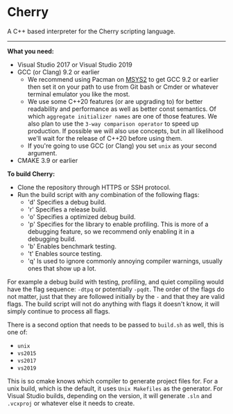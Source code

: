 # Cherry

A C++ based interpreter for the Cherry scripting language.

---

__What you need:__

* Visual Studio 2017 or Visual Studio 2019
* GCC (or Clang) 9.2 or earlier
  * We recommend using Pacman on [MSYS2](https://www.msys2.org/) to get GCC 9.2 or earlier then set it on your path to use from Git bash or Cmder or whatever terminal emulator you like the most.
  * We use some C++20 features (or are upgrading to) for better readability and performance as well as better const semantics. Of which `aggregate initializer names` are one of those features. We also plan to use the `3-way comparison operator` to speed up production. If possible we will also use concepts, but in all likelihood we'll wait for the release of C++20 before using them.
  * If you're going to use GCC (or Clang) you set `unix` as your second argument.
* CMAKE 3.9 or earlier

__To build Cherry:__

* Clone the repository through HTTPS or SSH protocol.
* Run the build script with any combination of the following flags:
  * 'd' Specifies a debug build.
  * 'r' Specifies a release build.
  * 'o' Specifies a optimized debug build.
  * 'p' Specifies for the library to enable profiling. This is more of a debugging feature, so we recommend only enabling it in a debugging build.
  * 'b' Enables benchmark testing.
  * 't' Enables source testing.
  * 'q' Is used to ignore commonly annoying compiler warnings, usually ones that show up a lot.

For example a debug build with testing, profiling, and quiet compiling would have the flag sequence: `-dtpq` or potentially `-pqdt`. The order of the flags do not matter, just that they are followed initially by the `-` and that they are valid flags. The build script will not do anything with flags it doesn't know, it will simply continue to process all flags.

There is a second option that needs to be passed to `build.sh` as well, this is one of:

* `unix`
* `vs2015`
* `vs2017`
* `vs2019`

This is so cmake knows which compiler to generate project files for. For a unix build, which is the default, it uses `Unix Makefiles` as the generator. For Visual Studio builds, depending on the version, it will generate `.sln` and `.vcxproj` or whatever else it needs to create.
